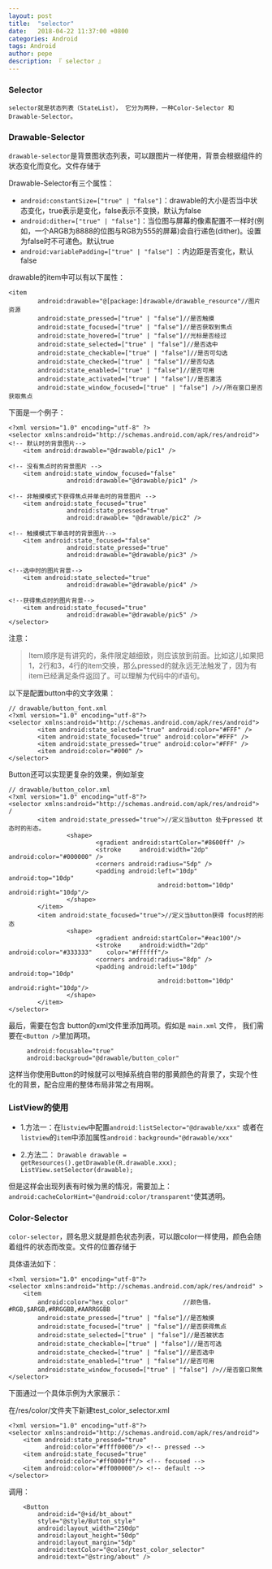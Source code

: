 ```yaml
---
layout: post
title:  "selector"
date:   2018-04-22 11:37:00 +0800
categories: Android
tags: Android
author: pepe
description: 『 selector 』
---
```



### **Selector**

    selector就是状态列表（StateList）， 它分为两种，一种Color-Selector 和Drawable-Selector。
    
### **Drawable-Selector**

`drawable-selector`是背景图状态列表，可以跟图片一样使用，背景会根据组件的状态变化而变化。文件存储于

Drawable-Selector有三个属性：

 - `android:constantSize=["true" | "false"]`：drawable的大小是否当中状态变化，true表示是变化，false表示不变换，默认为false
 - `android:dither=["true" | "false"]`：当位图与屏幕的像素配置不一样时(例如，一个ARGB为8888的位图与RGB为555的屏幕)会自行递色(dither)。设置为false时不可递色。默认true
 - `android:variablePadding=["true" | "false"]` ：内边距是否变化，默认false

drawable的item中可以有以下属性：
 
```
<item
        android:drawable="@[package:]drawable/drawable_resource"//图片资源
        android:state_pressed=["true" | "false"]//是否触摸
        android:state_focused=["true" | "false"]//是否获取到焦点
        android:state_hovered=["true" | "false"]//光标是否经过
        android:state_selected=["true" | "false"]//是否选中
        android:state_checkable=["true" | "false"]//是否可勾选
        android:state_checked=["true" | "false"]//是否勾选
        android:state_enabled=["true" | "false"]//是否可用
        android:state_activated=["true" | "false"]//是否激活
        android:state_window_focused=["true" | "false"] />//所在窗口是否获取焦点
```
下面是一个例子：
```
<?xml version="1.0" encoding="utf-8" ?>
<selector xmlns:android="http://schemas.android.com/apk/res/android">
<!-- 默认时的背景图片-->
    <item android:drawable="@drawable/pic1" />

<!-- 没有焦点时的背景图片 -->
    <item android:state_window_focused="false"
                android:drawable="@drawable/pic1" />

<!-- 非触摸模式下获得焦点并单击时的背景图片 -->
    <item android:state_focused="true"
                android:state_pressed="true"
                android:drawable= "@drawable/pic2" />

<!-- 触摸模式下单击时的背景图片-->
    <item android:state_focused="false"
                android:state_pressed="true"
                android:drawable="@drawable/pic3" />

<!--选中时的图片背景-->
    <item android:state_selected="true"
                android:drawable="@drawable/pic4" />

<!--获得焦点时的图片背景-->
    <item android:state_focused="true"
                android:drawable="@drawable/pic5" />
</selector>
```        
注意：

> Item顺序是有讲究的，条件限定越细致，则应该放到前面。比如这儿如果把1，2行和3，4行的item交换，那么pressed的就永远无法触发了，因为有item已经满足条件返回了。可以理解为代码中的if语句。

以下是配置button中的文字效果：
```    
// drawable/button_font.xml
<?xml version="1.0" encoding="utf-8"?>
<selector xmlns:android="http://schemas.android.com/apk/res/android">
        <item android:state_selected="true" android:color="#FFF" />
        <item android:state_focused="true" android:color="#FFF" />
        <item android:state_pressed="true" android:color="#FFF" />
        <item android:color="#000" />
</selector>
```    
Button还可以实现更复杂的效果，例如渐变

```   
// drawable/button_color.xml
<?xml version="1.0" encoding="utf-8"?>
<selector xmlns:android="http://schemas.android.com/apk/res/android">                 /
        <item android:state_pressed="true">//定义当button 处于pressed 状态时的形态。
                <shape>
                        <gradient android:startColor="#8600ff" />
                        <stroke     android:width="2dp" android:color="#000000" />
                        <corners android:radius="5dp" />
                        <padding android:left="10dp" android:top="10dp"
                                         android:bottom="10dp" android:right="10dp"/>
                </shape>
        </item>
        <item android:state_focused="true">//定义当button获得 focus时的形态
                <shape>
                        <gradient android:startColor="#eac100"/>
                        <stroke     android:width="2dp" android:color="#333333"    color="#ffffff"/>
                        <corners android:radius="8dp" />
                        <padding android:left="10dp" android:top="10dp"
                                         android:bottom="10dp" android:right="10dp"/>
                </shape>
        </item>
</selector>
```   
 
最后，需要在包含 button的xml文件里添加两项。假如是 `main.xml` 文件，
我们需要在`<Button />`里加两项。 
```    
     android:focusable="true" 
     android:backgroud="@drawable/button_color"
```    
这样当你使用Button的时候就可以甩掉系统自带的那黄颜色的背景了，实现个性化的背景，配合应用的整体布局非常之有用啊。

### **ListView的使用**

 - 1.方法一：在l`istview`中配置`android:listSelector="@drawable/xxx"`
或者在`listview`的`item`中添加属性`android：background="@drawable/xxx"`

 - 2.方法二：
  `Drawable drawable = getResources().getDrawable(R.drawable.xxx);  
  ListView.setSelector(drawable);`
  
但是这样会出现列表有时候为黑的情况，需要加上：`android:cacheColorHint="@android:color/transparent"`使其透明。

### **Color-Selector**

`color-selector`，顾名思义就是颜色状态列表，可以跟color一样使用，颜色会随着组件的状态而改变。文件的位置存储于

具体语法如下：
```
<?xml version="1.0" encoding="utf-8"?>
<selector xmlns:android="http://schemas.android.com/apk/res/android" >
    <item
        android:color="hex_color"               //颜色值，#RGB,$ARGB,#RRGGBB,#AARRGGBB
        android:state_pressed=["true" | "false"]//是否触摸
        android:state_focused=["true" | "false"]//是否获得焦点
        android:state_selected=["true" | "false"]//是否被状态
        android:state_checkable=["true" | "false"]//是否可选
        android:state_checked=["true" | "false"]//是否选中
        android:state_enabled=["true" | "false"]//是否可用
        android:state_window_focused=["true" | "false"] />//是否窗口聚焦
</selector>
```
下面通过一个具体示例为大家展示：
 
在/res/color/文件夹下新建test_color_selector.xml
```
<?xml version="1.0" encoding="utf-8"?>
<selector xmlns:android="http://schemas.android.com/apk/res/android">
    <item android:state_pressed="true"
          android:color="#ffff0000"/> <!-- pressed -->
    <item android:state_focused="true"
          android:color="#ff0000ff"/> <!-- focused -->
    <item android:color="#ff000000"/> <!-- default -->
</selector>
``` 
调用：
```
    <Button
        android:id="@+id/bt_about"
        style="@style/Button_style"
        android:layout_width="250dp"
        android:layout_height="50dp"
        android:layout_margin="5dp"
        android:textColor="@color/test_color_selector"
        android:text="@string/about" />
``` 






